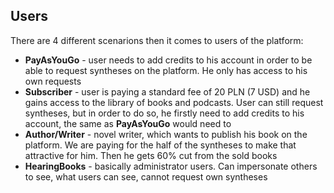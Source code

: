 ## Users
There are 4 different scenarions then it comes to users of the platform:
- **PayAsYouGo** - user needs to add credits to his account in order to be able to request syntheses on the platform. He only has access to his own requests
- **Subscriber** - user is paying a standard fee of 20 PLN (7 USD) and he gains access to the library of books and podcasts. User can still request syntheses, but in order to do so, he firstly need to add credits to his account, the same as **PayAsYouGo** would need to
- **Author/Writer** - novel writer, which wants to publish his book on the platform. We are paying for the half of the syntheses to make that attractive for him. Then he gets 60% cut from the sold books
- **HearingBooks** - basically administrator users. Can impersonate others to see, what users can see, cannot request own syntheses